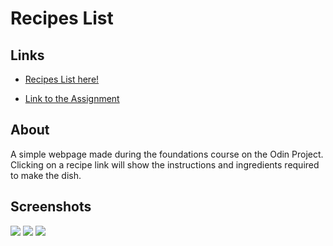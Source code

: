 # Recipes List

## Links
- [Recipes List here!](https://b-k-r.github.io/odin-recipes/)

- [Link to the Assignment](https://www.theodinproject.com/paths/foundations/courses/foundations/lessons/recipes)

## About
A simple webpage made during the foundations course on the Odin Project. Clicking on a recipe link will show the instructions and ingredients required to make the dish.

## Screenshots
![](https://b-k-r.github.io/odin-recipes/img/lasagna.jpeg)
![](https://b-k-r.github.io/odin-recipes/img/baked-brie.jpeg)
![](https://b-k-r.github.io/odin-recipes/img/hot-chocolate.jpeg)
